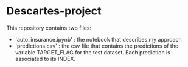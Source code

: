 # Descartes-project

This repository contains two files:
- 'auto_insurance.ipynb' : the notebook that describes my approach
- 'predictions.csv' : the csv file that contains the predictions of the variable TARGET_FLAG for the test dataset. Each prediction is associated to its INDEX.
